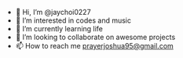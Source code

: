 - 👋 Hi, I’m @jaychoi0227
- 👀 I’m interested in codes and music
- 🌱 I’m currently learning life
- 💞️ I’m looking to collaborate on awesome projects
- 📫 How to reach me prayerjoshua95@gmail.com

<!---
jaychoi0227/jaychoi0227 is a ✨ special ✨ repository because its `README.md` (this file) appears on your GitHub profile.
You can click the Preview link to take a look at your changes.
--->
